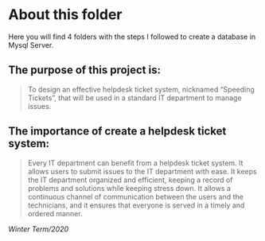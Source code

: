 # About this folder

Here you will find 4 folders with the steps I followed to create a database in
Mysql Server. 

## The purpose of this project is:
>To design an effective helpdesk ticket system, nicknamed “Speeding Tickets”, that
>will be used in a standard IT department to manage issues.

## The importance of create a helpdesk ticket system:
>Every IT department can benefit from a helpdesk ticket system. It allows users to
>submit issues to the IT department with ease. It keeps the IT department organized
>and efficient, keeping a record of problems and solutions while keeping stress down.
>It allows a continuous channel of communication between the users and the
>technicians, and it ensures that everyone is served in a timely and ordered manner.


*Winter Term/2020*
